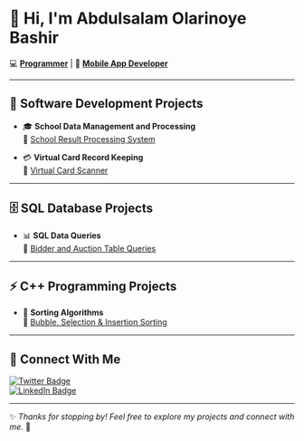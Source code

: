 # 👋 Hi, I'm Abdulsalam Olarinoye Bashir  

💻 **[Programmer](https://github.com/BashLaw-Cyber)** | 📱 **[Mobile App Developer](https://www.linkedin.com/in/bashir-abdulsalam-gmnse-aa2b18246/)**  

---

## 🚀 Software Development Projects  

- 🎓 **School Data Management and Processing**  
  📂 [School Result Processing System](https://github.com/BashLaw-Cyber/ClassTeacher)  

- 💳 **Virtual Card Record Keeping**  
  📂 [Virtual Card Scanner](https://github.com/BashLaw-Cyber/Virtual_Card_Record)  

---

## 🗄️ SQL Database Projects  

- 📊 **SQL Data Queries**  
  📂 [Bidder and Auction Table Queries](https://github.com/BashLaw-Cyber/sql_data_queries)  

---

## ⚡ C++ Programming Projects  

- 🔢 **Sorting Algorithms**  
  📂 [Bubble, Selection & Insertion Sorting](https://github.com/BashLaw-Cyber/c-_sort_algo_code)  

---

## 🤝 Connect With Me  

[![Twitter Badge](https://img.shields.io/badge/-@Bash_law_-1DA1F2?style=flat&logo=twitter&logoColor=white)](https://twitter.com/Bash_law_)  
[![LinkedIn Badge](https://img.shields.io/badge/-Bashir%20Abdulsalam%20Olarinoye-blue?style=flat&logo=Linkedin&logoColor=white)](https://www.linkedin.com/in/bashir-abdulsalam-gmnse-aa2b18246/)  

---

✨ _Thanks for stopping by! Feel free to explore my projects and connect with me._ 🚀
